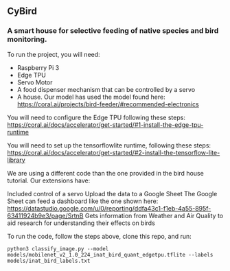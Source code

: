 ## CyBird

### A smart house for selective feeding of native species and bird monitoring. 

To run the project, you will need: 

- Raspberry Pi 3
- Edge TPU
- Servo Motor
- A food dispenser mechanism that can be controlled by a servo
- A house. Our model has used the model found here: https://coral.ai/projects/bird-feeder/#recommended-electronics

You will need to configure the Edge TPU following these steps: https://coral.ai/docs/accelerator/get-started/#1-install-the-edge-tpu-runtime

You will need to set up the tensorflowlite runtime, following these steps: https://coral.ai/docs/accelerator/get-started/#2-install-the-tensorflow-lite-library

We are using a different code than the one provided in the bird house tutorial. Our extensions have: 

Included control of a servo
Upload the data to a Google Sheet
The Google Sheet can feed a dashboard like the one shown here: https://datastudio.google.com/u/0/reporting/ddfa43c1-f1eb-4a55-895f-63411924b9e3/page/SrtnB
Gets information from Weather and Air Quality to aid research for understanding their effects on birds

To run the code, follow the steps above, clone this repo, and run: 

```
python3 classify_image.py --model models/mobilenet_v2_1.0_224_inat_bird_quant_edgetpu.tflite --labels models/inat_bird_labels.txt
```


